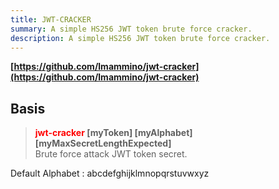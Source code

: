 ```yaml
---
title: JWT-CRACKER
summary: A simple HS256 JWT token brute force cracker.
description: A simple HS256 JWT token brute force cracker.
---
```


**[https://github.com/lmammino/jwt-cracker](https://github.com/lmammino/jwt-cracker)**

## Basis


 > 
 > **<font color=red>jwt-cracker </font> \[myToken\] \[myAlphabet\] \[myMaxSecretLengthExpected\]**</br>
 > Brute force attack JWT token secret.

Default Alphabet : abcdefghijklmnopqrstuvwxyz

